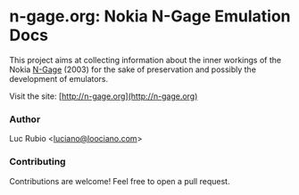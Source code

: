 # n-gage.org: Nokia N-Gage Emulation Docs

This project aims at collecting information about the inner workings of the Nokia [N-Gage](https://en.wikipedia.org/wiki/N-Gage_(device)) (2003) for the sake of preservation and possibly the development of emulators.

Visit the site: [http://n-gage.org](http://n-gage.org)

### Author

Luc Rubio <<luciano@loociano.com>>

### Contributing

Contributions are welcome! Feel free to open a pull request.
